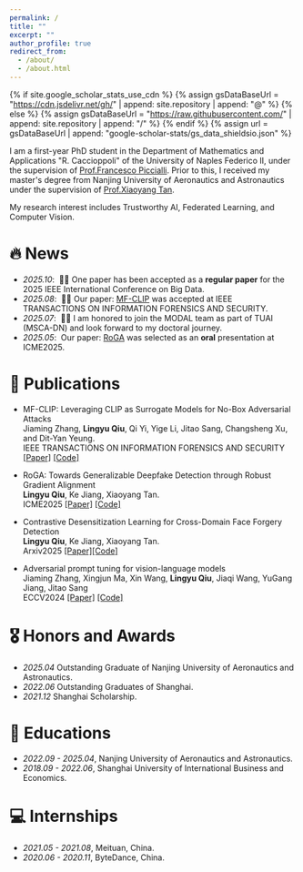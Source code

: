 ```yaml
---
permalink: /
title: ""
excerpt: ""
author_profile: true
redirect_from:  
  - /about/
  - /about.html
---
```


{% if site.google_scholar_stats_use_cdn %}
{% assign gsDataBaseUrl = "https://cdn.jsdelivr.net/gh/" | append: site.repository | append: "@" %}
{% else %}
{% assign gsDataBaseUrl = "https://raw.githubusercontent.com/" | append: site.repository | append: "/" %}
{% endif %}
{% assign url = gsDataBaseUrl | append: "google-scholar-stats/gs_data_shieldsio.json" %}

<span class='anchor' id='about-me'></span>

I am a first-year PhD student in the Department of Mathematics and Applications "R. Caccioppoli" of the University of Naples Federico II, under the supervision of [Prof.Francesco Piccialli](https://scholar.google.com/citations?user=CLNn_9gAAAAJ).
Prior to this, I received my master's degree from Nanjing University of Aeronautics and Astronautics under the supervision of [Prof.Xiaoyang Tan](https://scholar.google.com/citations?user=rHMtSOYAAAAJ). 

My research interest includes Trustworthy AI, Federated Learning, and Computer Vision.
# 🔥 News
- *2025.10*: &nbsp;🎉🎉 One paper has been accepted as a **regular paper** for the 2025 IEEE International Conference on Big Data.
- *2025.08*: &nbsp;🎉🎉 Our paper: [MF-CLIP](https://ieeexplore.ieee.org/stamp/stamp.jsp?arnumber=11126893) was accepted at IEEE TRANSACTIONS ON INFORMATION FORENSICS AND SECURITY.
- *2025.07*: &nbsp;🎉🎉 I am honored to join the MODAL team as part of TUAI (MSCA-DN) and look forward to my doctoral journey.
- *2025.05*: &nbsp;Our paper: [RoGA](https://arxiv.org/pdf/2505.20653?) was selected as an **oral** presentation at ICME2025.

# 📝 Publications 

- MF-CLIP: Leveraging CLIP as Surrogate Models for No-Box Adversarial Attacks                      
  Jiaming Zhang, **Lingyu Qiu**, Qi Yi, Yige Li, Jitao Sang, Changsheng Xu, and Dit-Yan Yeung.                                 
  IEEE TRANSACTIONS ON INFORMATION FORENSICS AND SECURITY
  [[Paper]](https://ieeexplore.ieee.org/stamp/stamp.jsp?arnumber=11126893)
  [[Code]]()
  
- RoGA: Towards Generalizable Deepfake Detection through Robust Gradient Alignment                        
  **Lingyu Qiu**, Ke Jiang, Xiaoyang Tan.  
  ICME2025 
  [[Paper]](https://arxiv.org/pdf/2505.20653)
  [[Code]](https://github.com/Lynn0925/RoGA)

- Contrastive Desensitization Learning for Cross-Domain Face Forgery Detection                         
**Lingyu Qiu**, Ke Jiang, Xiaoyang Tan.                        
 Arxiv2025
[[Paper]](https://arxiv.org/pdf/2505.20675)[[Code]](https://github.com/Lynn0925/RoGA)

- Adversarial prompt tuning for vision-language models                         
Jiaming Zhang, Xingjun Ma, Xin Wang, **Lingyu Qiu**, Jiaqi Wang, YuGang Jiang, Jitao Sang                      
  ECCV2024 [[Paper]](https://arxiv.org/abs/2311.11261) [[Code]](https://github.com/jiamingzhang94/Adversarial-Prompt-Tuning)



# 🎖 Honors and Awards
- *2025.04* Outstanding Graduate of Nanjing University of Aeronautics and Astronautics.
- *2022.06* Outstanding Graduates of Shanghai. 
- *2021.12* Shanghai Scholarship.

  
# 📖 Educations
- *2022.09 - 2025.04*, Nanjing University of Aeronautics and Astronautics. 
- *2018.09 - 2022.06*, Shanghai University of International Business and Economics. 


# 💻 Internships
- *2021.05 - 2021.08*, Meituan, China.
- *2020.06 - 2020.11*, ByteDance, China.
